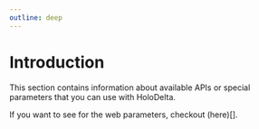 ```yaml
---
outline: deep
---
```


# Introduction

This section contains information about available APIs or special parameters that you can use
with HoloDelta.

If you want to see for the web parameters, checkout (here)[].
